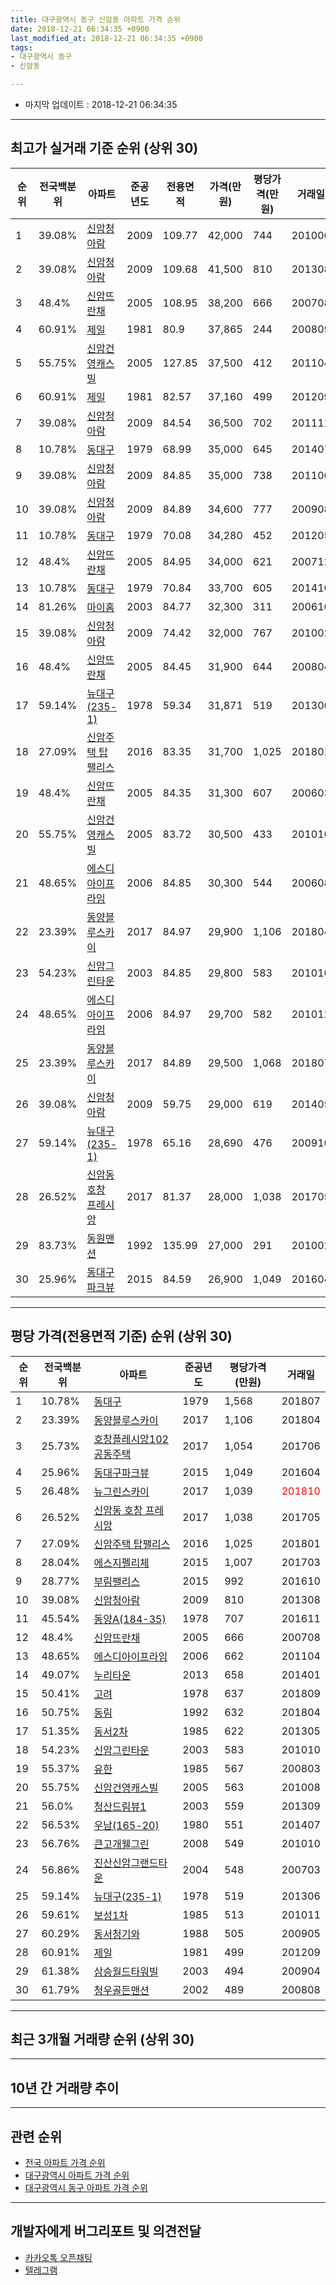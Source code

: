 ```yaml
---
title: 대구광역시 동구 신암동 아파트 가격 순위
date: 2018-12-21 06:34:35 +0900
last_modified_at: 2018-12-21 06:34:35 +0900
tags:
- 대구광역시 동구
- 신암동

---
```


* 마지막 업데이트 : 2018-12-21 06:34:35

---

## 최고가 실거래 기준 순위 (상위 30)


|순위|전국백분위|아파트|준공년도|전용면적|가격(만원)|평당가격(만원)|거래일|
|---|---|---|---|---|---|---|---|
|1|39.08%|[신암청아람](https://search.naver.com/search.naver?query=%EB%8C%80%EA%B5%AC%EA%B4%91%EC%97%AD%EC%8B%9C+%EB%8F%99%EA%B5%AC+%EC%8B%A0%EC%95%94%EB%8F%99+%EC%8B%A0%EC%95%94%EC%B2%AD%EC%95%84%EB%9E%8C)|2009|109.77|42,000|744|201006|
|2|39.08%|[신암청아람](https://search.naver.com/search.naver?query=%EB%8C%80%EA%B5%AC%EA%B4%91%EC%97%AD%EC%8B%9C+%EB%8F%99%EA%B5%AC+%EC%8B%A0%EC%95%94%EB%8F%99+%EC%8B%A0%EC%95%94%EC%B2%AD%EC%95%84%EB%9E%8C)|2009|109.68|41,500|810|201308|
|3|48.4%|[신암뜨란채](https://search.naver.com/search.naver?query=%EB%8C%80%EA%B5%AC%EA%B4%91%EC%97%AD%EC%8B%9C+%EB%8F%99%EA%B5%AC+%EC%8B%A0%EC%95%94%EB%8F%99+%EC%8B%A0%EC%95%94%EB%9C%A8%EB%9E%80%EC%B1%84)|2005|108.95|38,200|666|200708|
|4|60.91%|[제일](https://search.naver.com/search.naver?query=%EB%8C%80%EA%B5%AC%EA%B4%91%EC%97%AD%EC%8B%9C+%EB%8F%99%EA%B5%AC+%EC%8B%A0%EC%95%94%EB%8F%99+%EC%A0%9C%EC%9D%BC)|1981|80.9|37,865|244|200809|
|5|55.75%|[신암건영캐스빌](https://search.naver.com/search.naver?query=%EB%8C%80%EA%B5%AC%EA%B4%91%EC%97%AD%EC%8B%9C+%EB%8F%99%EA%B5%AC+%EC%8B%A0%EC%95%94%EB%8F%99+%EC%8B%A0%EC%95%94%EA%B1%B4%EC%98%81%EC%BA%90%EC%8A%A4%EB%B9%8C)|2005|127.85|37,500|412|201104|
|6|60.91%|[제일](https://search.naver.com/search.naver?query=%EB%8C%80%EA%B5%AC%EA%B4%91%EC%97%AD%EC%8B%9C+%EB%8F%99%EA%B5%AC+%EC%8B%A0%EC%95%94%EB%8F%99+%EC%A0%9C%EC%9D%BC)|1981|82.57|37,160|499|201209|
|7|39.08%|[신암청아람](https://search.naver.com/search.naver?query=%EB%8C%80%EA%B5%AC%EA%B4%91%EC%97%AD%EC%8B%9C+%EB%8F%99%EA%B5%AC+%EC%8B%A0%EC%95%94%EB%8F%99+%EC%8B%A0%EC%95%94%EC%B2%AD%EC%95%84%EB%9E%8C)|2009|84.54|36,500|702|201111|
|8|10.78%|[동대구](https://search.naver.com/search.naver?query=%EB%8C%80%EA%B5%AC%EA%B4%91%EC%97%AD%EC%8B%9C+%EB%8F%99%EA%B5%AC+%EC%8B%A0%EC%95%94%EB%8F%99+%EB%8F%99%EB%8C%80%EA%B5%AC)|1979|68.99|35,000|645|201407|
|9|39.08%|[신암청아람](https://search.naver.com/search.naver?query=%EB%8C%80%EA%B5%AC%EA%B4%91%EC%97%AD%EC%8B%9C+%EB%8F%99%EA%B5%AC+%EC%8B%A0%EC%95%94%EB%8F%99+%EC%8B%A0%EC%95%94%EC%B2%AD%EC%95%84%EB%9E%8C)|2009|84.85|35,000|738|201106|
|10|39.08%|[신암청아람](https://search.naver.com/search.naver?query=%EB%8C%80%EA%B5%AC%EA%B4%91%EC%97%AD%EC%8B%9C+%EB%8F%99%EA%B5%AC+%EC%8B%A0%EC%95%94%EB%8F%99+%EC%8B%A0%EC%95%94%EC%B2%AD%EC%95%84%EB%9E%8C)|2009|84.89|34,600|777|200908|
|11|10.78%|[동대구](https://search.naver.com/search.naver?query=%EB%8C%80%EA%B5%AC%EA%B4%91%EC%97%AD%EC%8B%9C+%EB%8F%99%EA%B5%AC+%EC%8B%A0%EC%95%94%EB%8F%99+%EB%8F%99%EB%8C%80%EA%B5%AC)|1979|70.08|34,280|452|201205|
|12|48.4%|[신암뜨란채](https://search.naver.com/search.naver?query=%EB%8C%80%EA%B5%AC%EA%B4%91%EC%97%AD%EC%8B%9C+%EB%8F%99%EA%B5%AC+%EC%8B%A0%EC%95%94%EB%8F%99+%EC%8B%A0%EC%95%94%EB%9C%A8%EB%9E%80%EC%B1%84)|2005|84.95|34,000|621|200712|
|13|10.78%|[동대구](https://search.naver.com/search.naver?query=%EB%8C%80%EA%B5%AC%EA%B4%91%EC%97%AD%EC%8B%9C+%EB%8F%99%EA%B5%AC+%EC%8B%A0%EC%95%94%EB%8F%99+%EB%8F%99%EB%8C%80%EA%B5%AC)|1979|70.84|33,700|605|201410|
|14|81.26%|[마이홈](https://search.naver.com/search.naver?query=%EB%8C%80%EA%B5%AC%EA%B4%91%EC%97%AD%EC%8B%9C+%EB%8F%99%EA%B5%AC+%EC%8B%A0%EC%95%94%EB%8F%99+%EB%A7%88%EC%9D%B4%ED%99%88)|2003|84.77|32,300|311|200610|
|15|39.08%|[신암청아람](https://search.naver.com/search.naver?query=%EB%8C%80%EA%B5%AC%EA%B4%91%EC%97%AD%EC%8B%9C+%EB%8F%99%EA%B5%AC+%EC%8B%A0%EC%95%94%EB%8F%99+%EC%8B%A0%EC%95%94%EC%B2%AD%EC%95%84%EB%9E%8C)|2009|74.42|32,000|767|201002|
|16|48.4%|[신암뜨란채](https://search.naver.com/search.naver?query=%EB%8C%80%EA%B5%AC%EA%B4%91%EC%97%AD%EC%8B%9C+%EB%8F%99%EA%B5%AC+%EC%8B%A0%EC%95%94%EB%8F%99+%EC%8B%A0%EC%95%94%EB%9C%A8%EB%9E%80%EC%B1%84)|2005|84.45|31,900|644|200804|
|17|59.14%|[뉴대구(235-1)](https://search.naver.com/search.naver?query=%EB%8C%80%EA%B5%AC%EA%B4%91%EC%97%AD%EC%8B%9C+%EB%8F%99%EA%B5%AC+%EC%8B%A0%EC%95%94%EB%8F%99+%EB%89%B4%EB%8C%80%EA%B5%AC%28235-1%29)|1978|59.34|31,871|519|201306|
|18|27.09%|[신암주택 탑팰리스](https://search.naver.com/search.naver?query=%EB%8C%80%EA%B5%AC%EA%B4%91%EC%97%AD%EC%8B%9C+%EB%8F%99%EA%B5%AC+%EC%8B%A0%EC%95%94%EB%8F%99+%EC%8B%A0%EC%95%94%EC%A3%BC%ED%83%9D+%ED%83%91%ED%8C%B0%EB%A6%AC%EC%8A%A4)|2016|83.35|31,700|1,025|201801|
|19|48.4%|[신암뜨란채](https://search.naver.com/search.naver?query=%EB%8C%80%EA%B5%AC%EA%B4%91%EC%97%AD%EC%8B%9C+%EB%8F%99%EA%B5%AC+%EC%8B%A0%EC%95%94%EB%8F%99+%EC%8B%A0%EC%95%94%EB%9C%A8%EB%9E%80%EC%B1%84)|2005|84.35|31,300|607|200603|
|20|55.75%|[신암건영캐스빌](https://search.naver.com/search.naver?query=%EB%8C%80%EA%B5%AC%EA%B4%91%EC%97%AD%EC%8B%9C+%EB%8F%99%EA%B5%AC+%EC%8B%A0%EC%95%94%EB%8F%99+%EC%8B%A0%EC%95%94%EA%B1%B4%EC%98%81%EC%BA%90%EC%8A%A4%EB%B9%8C)|2005|83.72|30,500|433|201010|
|21|48.65%|[에스디아이프라임](https://search.naver.com/search.naver?query=%EB%8C%80%EA%B5%AC%EA%B4%91%EC%97%AD%EC%8B%9C+%EB%8F%99%EA%B5%AC+%EC%8B%A0%EC%95%94%EB%8F%99+%EC%97%90%EC%8A%A4%EB%94%94%EC%95%84%EC%9D%B4%ED%94%84%EB%9D%BC%EC%9E%84)|2006|84.85|30,300|544|200608|
|22|23.39%|[동양블루스카이](https://search.naver.com/search.naver?query=%EB%8C%80%EA%B5%AC%EA%B4%91%EC%97%AD%EC%8B%9C+%EB%8F%99%EA%B5%AC+%EC%8B%A0%EC%95%94%EB%8F%99+%EB%8F%99%EC%96%91%EB%B8%94%EB%A3%A8%EC%8A%A4%EC%B9%B4%EC%9D%B4)|2017|84.97|29,900|1,106|201804|
|23|54.23%|[신암그린타운](https://search.naver.com/search.naver?query=%EB%8C%80%EA%B5%AC%EA%B4%91%EC%97%AD%EC%8B%9C+%EB%8F%99%EA%B5%AC+%EC%8B%A0%EC%95%94%EB%8F%99+%EC%8B%A0%EC%95%94%EA%B7%B8%EB%A6%B0%ED%83%80%EC%9A%B4)|2003|84.85|29,800|583|201010|
|24|48.65%|[에스디아이프라임](https://search.naver.com/search.naver?query=%EB%8C%80%EA%B5%AC%EA%B4%91%EC%97%AD%EC%8B%9C+%EB%8F%99%EA%B5%AC+%EC%8B%A0%EC%95%94%EB%8F%99+%EC%97%90%EC%8A%A4%EB%94%94%EC%95%84%EC%9D%B4%ED%94%84%EB%9D%BC%EC%9E%84)|2006|84.97|29,700|582|201012|
|25|23.39%|[동양블루스카이](https://search.naver.com/search.naver?query=%EB%8C%80%EA%B5%AC%EA%B4%91%EC%97%AD%EC%8B%9C+%EB%8F%99%EA%B5%AC+%EC%8B%A0%EC%95%94%EB%8F%99+%EB%8F%99%EC%96%91%EB%B8%94%EB%A3%A8%EC%8A%A4%EC%B9%B4%EC%9D%B4)|2017|84.89|29,500|1,068|201807|
|26|39.08%|[신암청아람](https://search.naver.com/search.naver?query=%EB%8C%80%EA%B5%AC%EA%B4%91%EC%97%AD%EC%8B%9C+%EB%8F%99%EA%B5%AC+%EC%8B%A0%EC%95%94%EB%8F%99+%EC%8B%A0%EC%95%94%EC%B2%AD%EC%95%84%EB%9E%8C)|2009|59.75|29,000|619|201405|
|27|59.14%|[뉴대구(235-1)](https://search.naver.com/search.naver?query=%EB%8C%80%EA%B5%AC%EA%B4%91%EC%97%AD%EC%8B%9C+%EB%8F%99%EA%B5%AC+%EC%8B%A0%EC%95%94%EB%8F%99+%EB%89%B4%EB%8C%80%EA%B5%AC%28235-1%29)|1978|65.16|28,690|476|200910|
|28|26.52%|[신암동 호창 프레시앙](https://search.naver.com/search.naver?query=%EB%8C%80%EA%B5%AC%EA%B4%91%EC%97%AD%EC%8B%9C+%EB%8F%99%EA%B5%AC+%EC%8B%A0%EC%95%94%EB%8F%99+%EC%8B%A0%EC%95%94%EB%8F%99+%ED%98%B8%EC%B0%BD+%ED%94%84%EB%A0%88%EC%8B%9C%EC%95%99)|2017|81.37|28,000|1,038|201705|
|29|83.73%|[동원맨션](https://search.naver.com/search.naver?query=%EB%8C%80%EA%B5%AC%EA%B4%91%EC%97%AD%EC%8B%9C+%EB%8F%99%EA%B5%AC+%EC%8B%A0%EC%95%94%EB%8F%99+%EB%8F%99%EC%9B%90%EB%A7%A8%EC%85%98)|1992|135.99|27,000|291|201002|
|30|25.96%|[동대구파크뷰](https://search.naver.com/search.naver?query=%EB%8C%80%EA%B5%AC%EA%B4%91%EC%97%AD%EC%8B%9C+%EB%8F%99%EA%B5%AC+%EC%8B%A0%EC%95%94%EB%8F%99+%EB%8F%99%EB%8C%80%EA%B5%AC%ED%8C%8C%ED%81%AC%EB%B7%B0)|2015|84.59|26,900|1,049|201604|


---

## 평당 가격(전용면적 기준) 순위 (상위 30)


|순위|전국백분위|아파트|준공년도|평당가격(만원)|거래일|
|---|---|---|---|---|---|
|1|10.78%|[동대구](https://search.naver.com/search.naver?query=%EB%8C%80%EA%B5%AC%EA%B4%91%EC%97%AD%EC%8B%9C+%EB%8F%99%EA%B5%AC+%EC%8B%A0%EC%95%94%EB%8F%99+%EB%8F%99%EB%8C%80%EA%B5%AC)|1979|1,568|201807|
|2|23.39%|[동양블루스카이](https://search.naver.com/search.naver?query=%EB%8C%80%EA%B5%AC%EA%B4%91%EC%97%AD%EC%8B%9C+%EB%8F%99%EA%B5%AC+%EC%8B%A0%EC%95%94%EB%8F%99+%EB%8F%99%EC%96%91%EB%B8%94%EB%A3%A8%EC%8A%A4%EC%B9%B4%EC%9D%B4)|2017|1,106|201804|
|3|25.73%|[호창플레시앙102 공동주택](https://search.naver.com/search.naver?query=%EB%8C%80%EA%B5%AC%EA%B4%91%EC%97%AD%EC%8B%9C+%EB%8F%99%EA%B5%AC+%EC%8B%A0%EC%95%94%EB%8F%99+%ED%98%B8%EC%B0%BD%ED%94%8C%EB%A0%88%EC%8B%9C%EC%95%99102+%EA%B3%B5%EB%8F%99%EC%A3%BC%ED%83%9D)|2017|1,054|201706|
|4|25.96%|[동대구파크뷰](https://search.naver.com/search.naver?query=%EB%8C%80%EA%B5%AC%EA%B4%91%EC%97%AD%EC%8B%9C+%EB%8F%99%EA%B5%AC+%EC%8B%A0%EC%95%94%EB%8F%99+%EB%8F%99%EB%8C%80%EA%B5%AC%ED%8C%8C%ED%81%AC%EB%B7%B0)|2015|1,049|201604|
|5|26.48%|[뉴그린스카이](https://search.naver.com/search.naver?query=%EB%8C%80%EA%B5%AC%EA%B4%91%EC%97%AD%EC%8B%9C+%EB%8F%99%EA%B5%AC+%EC%8B%A0%EC%95%94%EB%8F%99+%EB%89%B4%EA%B7%B8%EB%A6%B0%EC%8A%A4%EC%B9%B4%EC%9D%B4)|2017|1,039|<span style="color:red">201810</span>|
|6|26.52%|[신암동 호창 프레시앙](https://search.naver.com/search.naver?query=%EB%8C%80%EA%B5%AC%EA%B4%91%EC%97%AD%EC%8B%9C+%EB%8F%99%EA%B5%AC+%EC%8B%A0%EC%95%94%EB%8F%99+%EC%8B%A0%EC%95%94%EB%8F%99+%ED%98%B8%EC%B0%BD+%ED%94%84%EB%A0%88%EC%8B%9C%EC%95%99)|2017|1,038|201705|
|7|27.09%|[신암주택 탑팰리스](https://search.naver.com/search.naver?query=%EB%8C%80%EA%B5%AC%EA%B4%91%EC%97%AD%EC%8B%9C+%EB%8F%99%EA%B5%AC+%EC%8B%A0%EC%95%94%EB%8F%99+%EC%8B%A0%EC%95%94%EC%A3%BC%ED%83%9D+%ED%83%91%ED%8C%B0%EB%A6%AC%EC%8A%A4)|2016|1,025|201801|
|8|28.04%|[에스지펠리체](https://search.naver.com/search.naver?query=%EB%8C%80%EA%B5%AC%EA%B4%91%EC%97%AD%EC%8B%9C+%EB%8F%99%EA%B5%AC+%EC%8B%A0%EC%95%94%EB%8F%99+%EC%97%90%EC%8A%A4%EC%A7%80%ED%8E%A0%EB%A6%AC%EC%B2%B4)|2015|1,007|201703|
|9|28.77%|[부림팰리스](https://search.naver.com/search.naver?query=%EB%8C%80%EA%B5%AC%EA%B4%91%EC%97%AD%EC%8B%9C+%EB%8F%99%EA%B5%AC+%EC%8B%A0%EC%95%94%EB%8F%99+%EB%B6%80%EB%A6%BC%ED%8C%B0%EB%A6%AC%EC%8A%A4)|2015|992|201610|
|10|39.08%|[신암청아람](https://search.naver.com/search.naver?query=%EB%8C%80%EA%B5%AC%EA%B4%91%EC%97%AD%EC%8B%9C+%EB%8F%99%EA%B5%AC+%EC%8B%A0%EC%95%94%EB%8F%99+%EC%8B%A0%EC%95%94%EC%B2%AD%EC%95%84%EB%9E%8C)|2009|810|201308|
|11|45.54%|[동양A(184-35)](https://search.naver.com/search.naver?query=%EB%8C%80%EA%B5%AC%EA%B4%91%EC%97%AD%EC%8B%9C+%EB%8F%99%EA%B5%AC+%EC%8B%A0%EC%95%94%EB%8F%99+%EB%8F%99%EC%96%91A%28184-35%29)|1978|707|201611|
|12|48.4%|[신암뜨란채](https://search.naver.com/search.naver?query=%EB%8C%80%EA%B5%AC%EA%B4%91%EC%97%AD%EC%8B%9C+%EB%8F%99%EA%B5%AC+%EC%8B%A0%EC%95%94%EB%8F%99+%EC%8B%A0%EC%95%94%EB%9C%A8%EB%9E%80%EC%B1%84)|2005|666|200708|
|13|48.65%|[에스디아이프라임](https://search.naver.com/search.naver?query=%EB%8C%80%EA%B5%AC%EA%B4%91%EC%97%AD%EC%8B%9C+%EB%8F%99%EA%B5%AC+%EC%8B%A0%EC%95%94%EB%8F%99+%EC%97%90%EC%8A%A4%EB%94%94%EC%95%84%EC%9D%B4%ED%94%84%EB%9D%BC%EC%9E%84)|2006|662|201104|
|14|49.07%|[누리타운](https://search.naver.com/search.naver?query=%EB%8C%80%EA%B5%AC%EA%B4%91%EC%97%AD%EC%8B%9C+%EB%8F%99%EA%B5%AC+%EC%8B%A0%EC%95%94%EB%8F%99+%EB%88%84%EB%A6%AC%ED%83%80%EC%9A%B4)|2013|658|201401|
|15|50.41%|[고려](https://search.naver.com/search.naver?query=%EB%8C%80%EA%B5%AC%EA%B4%91%EC%97%AD%EC%8B%9C+%EB%8F%99%EA%B5%AC+%EC%8B%A0%EC%95%94%EB%8F%99+%EA%B3%A0%EB%A0%A4)|1978|637|201809|
|16|50.75%|[동림](https://search.naver.com/search.naver?query=%EB%8C%80%EA%B5%AC%EA%B4%91%EC%97%AD%EC%8B%9C+%EB%8F%99%EA%B5%AC+%EC%8B%A0%EC%95%94%EB%8F%99+%EB%8F%99%EB%A6%BC)|1992|632|201804|
|17|51.35%|[동서2차](https://search.naver.com/search.naver?query=%EB%8C%80%EA%B5%AC%EA%B4%91%EC%97%AD%EC%8B%9C+%EB%8F%99%EA%B5%AC+%EC%8B%A0%EC%95%94%EB%8F%99+%EB%8F%99%EC%84%9C2%EC%B0%A8)|1985|622|201305|
|18|54.23%|[신암그린타운](https://search.naver.com/search.naver?query=%EB%8C%80%EA%B5%AC%EA%B4%91%EC%97%AD%EC%8B%9C+%EB%8F%99%EA%B5%AC+%EC%8B%A0%EC%95%94%EB%8F%99+%EC%8B%A0%EC%95%94%EA%B7%B8%EB%A6%B0%ED%83%80%EC%9A%B4)|2003|583|201010|
|19|55.37%|[유한](https://search.naver.com/search.naver?query=%EB%8C%80%EA%B5%AC%EA%B4%91%EC%97%AD%EC%8B%9C+%EB%8F%99%EA%B5%AC+%EC%8B%A0%EC%95%94%EB%8F%99+%EC%9C%A0%ED%95%9C)|1985|567|200803|
|20|55.75%|[신암건영캐스빌](https://search.naver.com/search.naver?query=%EB%8C%80%EA%B5%AC%EA%B4%91%EC%97%AD%EC%8B%9C+%EB%8F%99%EA%B5%AC+%EC%8B%A0%EC%95%94%EB%8F%99+%EC%8B%A0%EC%95%94%EA%B1%B4%EC%98%81%EC%BA%90%EC%8A%A4%EB%B9%8C)|2005|563|201008|
|21|56.0%|[청산드림뷰1](https://search.naver.com/search.naver?query=%EB%8C%80%EA%B5%AC%EA%B4%91%EC%97%AD%EC%8B%9C+%EB%8F%99%EA%B5%AC+%EC%8B%A0%EC%95%94%EB%8F%99+%EC%B2%AD%EC%82%B0%EB%93%9C%EB%A6%BC%EB%B7%B01)|2003|559|201309|
|22|56.53%|[우남(165-20)](https://search.naver.com/search.naver?query=%EB%8C%80%EA%B5%AC%EA%B4%91%EC%97%AD%EC%8B%9C+%EB%8F%99%EA%B5%AC+%EC%8B%A0%EC%95%94%EB%8F%99+%EC%9A%B0%EB%82%A8%28165-20%29)|1980|551|201407|
|23|56.76%|[큰고개웰그린](https://search.naver.com/search.naver?query=%EB%8C%80%EA%B5%AC%EA%B4%91%EC%97%AD%EC%8B%9C+%EB%8F%99%EA%B5%AC+%EC%8B%A0%EC%95%94%EB%8F%99+%ED%81%B0%EA%B3%A0%EA%B0%9C%EC%9B%B0%EA%B7%B8%EB%A6%B0)|2008|549|201010|
|24|56.86%|[진산신암그랜드타운](https://search.naver.com/search.naver?query=%EB%8C%80%EA%B5%AC%EA%B4%91%EC%97%AD%EC%8B%9C+%EB%8F%99%EA%B5%AC+%EC%8B%A0%EC%95%94%EB%8F%99+%EC%A7%84%EC%82%B0%EC%8B%A0%EC%95%94%EA%B7%B8%EB%9E%9C%EB%93%9C%ED%83%80%EC%9A%B4)|2004|548|200703|
|25|59.14%|[뉴대구(235-1)](https://search.naver.com/search.naver?query=%EB%8C%80%EA%B5%AC%EA%B4%91%EC%97%AD%EC%8B%9C+%EB%8F%99%EA%B5%AC+%EC%8B%A0%EC%95%94%EB%8F%99+%EB%89%B4%EB%8C%80%EA%B5%AC%28235-1%29)|1978|519|201306|
|26|59.61%|[보성1차](https://search.naver.com/search.naver?query=%EB%8C%80%EA%B5%AC%EA%B4%91%EC%97%AD%EC%8B%9C+%EB%8F%99%EA%B5%AC+%EC%8B%A0%EC%95%94%EB%8F%99+%EB%B3%B4%EC%84%B11%EC%B0%A8)|1985|513|201011|
|27|60.29%|[동서청기와](https://search.naver.com/search.naver?query=%EB%8C%80%EA%B5%AC%EA%B4%91%EC%97%AD%EC%8B%9C+%EB%8F%99%EA%B5%AC+%EC%8B%A0%EC%95%94%EB%8F%99+%EB%8F%99%EC%84%9C%EC%B2%AD%EA%B8%B0%EC%99%80)|1988|505|200905|
|28|60.91%|[제일](https://search.naver.com/search.naver?query=%EB%8C%80%EA%B5%AC%EA%B4%91%EC%97%AD%EC%8B%9C+%EB%8F%99%EA%B5%AC+%EC%8B%A0%EC%95%94%EB%8F%99+%EC%A0%9C%EC%9D%BC)|1981|499|201209|
|29|61.38%|[삼승월드타워빌](https://search.naver.com/search.naver?query=%EB%8C%80%EA%B5%AC%EA%B4%91%EC%97%AD%EC%8B%9C+%EB%8F%99%EA%B5%AC+%EC%8B%A0%EC%95%94%EB%8F%99+%EC%82%BC%EC%8A%B9%EC%9B%94%EB%93%9C%ED%83%80%EC%9B%8C%EB%B9%8C)|2003|494|200904|
|30|61.79%|[청우골든맨션](https://search.naver.com/search.naver?query=%EB%8C%80%EA%B5%AC%EA%B4%91%EC%97%AD%EC%8B%9C+%EB%8F%99%EA%B5%AC+%EC%8B%A0%EC%95%94%EB%8F%99+%EC%B2%AD%EC%9A%B0%EA%B3%A8%EB%93%A0%EB%A7%A8%EC%85%98)|2002|489|200808|


---

## 최근 3개월 거래량 순위 (상위 30)


<div style="width:100%;">
    <canvas id="deal_count_ranking" height="312"></canvas>
</div>


<script>
new Chart(document.getElementById("deal_count_ranking"), {
    type: 'horizontalBar',
    data: {
        labels: ['신암뜨란채', '신암건영캐스빌', '신암그린타운', '보성2차', '신암청아람', '강남', '보성1차', '동서청기와', '동대구', '로얄이스트2차', '73신암시영', '진로2이스트', '에스디아이프라임', '제일', '동서1', '부림', '길원탑', '경대', '동서2차', '우남(165-20)', '동양A(184-35)', '마이홈', '큰고개웰그린', '뉴그린스카이'],
        datasets: [{
            label: '실거래 수',
            data: [11, 7, 7, 7, 7, 6, 5, 3, 2, 2, 2, 2, 2, 2, 1, 1, 1, 1, 1, 1, 1, 1, 1, 1],
            borderColor: "rgba(255, 0, 128, 1)",
            backgroundColor: "rgba(255, 0, 128, 0.5)",
            fill: false,
        }]
    },
    options: {
        responsive: true,
        title: {
            display: true,
            text: '최근 3개월 거래량 순위'
        },
        tooltips: {
            mode: 'index',
            intersect: false,
            callbacks: {
                title: function(tooltipItems, data) {
                    return "실거래 수:";
                },
                label: function(tooltipItem, data) {
                    return data.labels[tooltipItem.index] + ": " + tooltipItem.xLabel;
                }
            }
        },
        hover: {
            mode: 'nearest',
            intersect: true
        },
        scales: {
            xAxes: [{
                display: true,
                scaleLabel: {
                    display: true,
                    labelString: '실거래 수'
                },
                ticks: {
                    suggestedMin: 0,
                }
            }],
            yAxes: [{
                display: true,
                ticks: {
                    autoSkip: false,
                    callback: function(value, index, values) {
                        if (value.length > 15)
                            return value.substr(0, 13) + "...";
                        else
                            return value;
                    }
                },
                scaleLabel: {
                    display: false,
                }
            }]
        }
    }
});

</script>


---

## 10년 간 거래량 추이


<div style="width:100%;">
    <canvas id="deal_progress" height="250"></canvas>
</div>

<script>
new Chart(document.getElementById("deal_progress"), {
    type: 'line',
    data: {
        labels: ['200812','200901','200902','200903','200904','200905','200906','200907','200908','200909','200910','200911','200912','201001','201002','201003','201004','201005','201006','201007','201008','201009','201010','201011','201012','201101','201102','201103','201104','201105','201106','201107','201108','201109','201110','201111','201112','201201','201202','201203','201204','201205','201206','201207','201208','201209','201210','201211','201212','201301','201302','201303','201304','201305','201306','201307','201308','201309','201310','201311','201312','201401','201402','201403','201404','201405','201406','201407','201408','201409','201410','201411','201412','201501','201502','201503','201504','201505','201506','201507','201508','201509','201510','201511','201512','201601','201602','201603','201604','201605','201606','201607','201608','201609','201610','201611','201612','201701','201702','201703','201704','201705','201706','201707','201708','201709','201710','201711','201712','201801','201802','201803','201804','201805','201806','201807','201808','201809','201810','201811','201812'],
        datasets: [{
            label: '실거래 수',
            pointRadius: 1,
            data: [34, 16, 21, 22, 29, 40, 36, 28, 41, 46, 55, 41, 35, 45, 27, 51, 28, 20, 106, 30, 38, 53, 68, 43, 47, 54, 50, 72, 43, 54, 38, 39, 41, 39, 46, 36, 36, 21, 62, 41, 55, 28, 34, 24, 28, 34, 36, 38, 23, 36, 34, 43, 42, 44, 52, 30, 39, 52, 32, 52, 41, 31, 30, 52, 39, 57, 63, 56, 35, 36, 40, 31, 29, 21, 29, 43, 45, 45, 41, 20, 20, 26, 34, 20, 12, 12, 12, 22, 17, 25, 31, 24, 35, 34, 36, 26, 16, 14, 26, 40, 32, 40, 37, 31, 37, 27, 30, 37, 19, 39, 52, 70, 58, 74, 63, 42, 45, 50, 40, 30, 5],
            borderColor: "rgba(255, 201, 14, 1)",
            backgroundColor: "rgba(255, 201, 14, 0.5)",
            fill: true,
        }]
    },
    options: {
        responsive: true,
        title: {
            display: true,
            text: '10년간 거래량 추이'
        },
        tooltips: {
            mode: 'index',
            intersect: false,
        },
        hover: {
            mode: 'nearest',
            intersect: true
        },
        scales: {
            xAxes: [{
                display: true,
                scaleLabel: {
                    display: true,
                    labelString: '년/월'
                }
            }],
            yAxes: [{
                display: true,
                ticks: {
                    suggestedMin: 0,
                },
                scaleLabel: {
                    display: true,
                    labelString: '실거래 수'
                }
            }]
        }
    }
});

</script>


---

## 관련 순위

- [전국 아파트 가격 순위](https://inasie.github.io/apt-ranking/전국)
- [대구광역시 아파트 가격 순위](https://inasie.github.io/apt-ranking/대구광역시)
- [대구광역시 동구 아파트 가격 순위](https://inasie.github.io/apt-ranking/대구광역시-동구)


---

## 개발자에게 버그리포트 및 의견전달

- [카카오톡 오픈채팅](https://open.kakao.com/o/gLJUAP4)
- [텔레그램](https://t.me/inasie)

